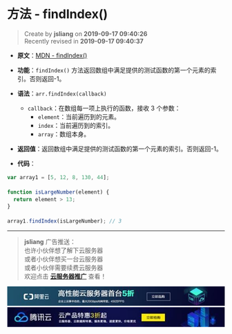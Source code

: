 方法 - findIndex()
===

> Create by **jsliang** on **2019-09-17 09:40:26**  
> Recently revised in **2019-09-17 09:40:37**

* **原文**：[MDN - findIndex()](https://developer.mozilla.org/zh-CN/docs/Web/JavaScript/Reference/Global_Objects/Array/findIndex)

* **功能**：`findIndex()` 方法返回数组中满足提供的测试函数的第一个元素的索引。否则返回-1。

* **语法**：`arr.findIndex(callback)`
  * `callback`：在数组每一项上执行的函数，接收 3 个参数：
    * `element`：当前遍历到的元素。
    * `index`：当前遍历到的索引。
    * `array`：数组本身。

* **返回值**：返回数组中满足提供的测试函数的第一个元素的索引。否则返回-1。

* **代码**：

```js
var array1 = [5, 12, 8, 130, 44];

function isLargeNumber(element) {
  return element > 13;
}

array1.findIndex(isLargeNumber); // 3
```

---

> **jsliang** 广告推送：  
> 也许小伙伴想了解下云服务器  
> 或者小伙伴想买一台云服务器  
> 或者小伙伴需要续费云服务器  
> 欢迎点击 **[云服务器推广](https://github.com/LiangJunrong/document-library/blob/master/other-library/Monologue/%E7%A8%B3%E9%A3%9F%E8%89%B0%E9%9A%BE.md)** 查看！

[![图](../../../../public-repertory/img/z-small-seek-ali-3.jpg)](https://promotion.aliyun.com/ntms/act/qwbk.html?userCode=w7hismrh)
[![图](../../../../public-repertory/img/z-small-seek-tencent-2.jpg)](https://cloud.tencent.com/redirect.php?redirect=1014&cps_key=49f647c99fce1a9f0b4e1eeb1be484c9&from=console)


